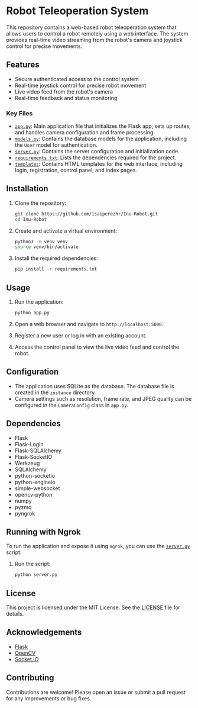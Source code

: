 # Robot Teleoperation System

This repository contains a web-based robot teleoperation system that allows users to control a robot remotely using a web interface. The system provides real-time video streaming from the robot's camera and joystick control for precise movements.

## Features

- Secure authenticated access to the control system
- Real-time joystick control for precise robot movement
- Live video feed from the robot's camera
- Real-time feedback and status monitoring

### Key Files

- [`app.py`](app.py): Main application file that initializes the Flask app, sets up routes, and handles camera configuration and frame processing.
- [`models.py`](models.py): Contains the database models for the application, including the `User` model for authentication.
- [`server.py`](server.py): Contains the server configuration and initialization code.
- [`requirements.txt`](requirements.txt): Lists the dependencies required for the project.
- [`templates`](templates): Contains HTML templates for the web interface, including login, registration, control panel, and index pages.

## Installation

1. Clone the repository:
    ```sh
    git clone https://github.com/isaiperezhr/Inu-Robot.git
    cd Inu-Robot
    ```

2. Create and activate a virtual environment:
    ```sh
    python3 -m venv venv
    source venv/bin/activate
    ```

3. Install the required dependencies:
    ```sh
    pip install -r requirements.txt
    ```

## Usage

1. Run the application:
    ```sh
    python app.py
    ```

2. Open a web browser and navigate to `http://localhost:5000`.

3. Register a new user or log in with an existing account.

4. Access the control panel to view the live video feed and control the robot.

## Configuration

- The application uses SQLite as the database. The database file is created in the `instance` directory.
- Camera settings such as resolution, frame rate, and JPEG quality can be configured in the `CameraConfig` class in `app.py`.

## Dependencies

- Flask
- Flask-Login
- Flask-SQLAlchemy
- Flask-SocketIO
- Werkzeug
- SQLAlchemy
- python-socketio
- python-engineio
- simple-websocket
- opencv-python
- numpy
- pyzmq
- pyngrok

## Running with Ngrok

To run the application and expose it using `ngrok`, you can use the [`server.py`](server.py) script:

1. Run the script:
    ```sh
    python server.py
    ```

## License

This project is licensed under the MIT License. See the [LICENSE](LICENSE) file for details.

## Acknowledgements

- [Flask](https://flask.palletsprojects.com/)
- [OpenCV](https://opencv.org/)
- [Socket.IO](https://socket.io/)

## Contributing

Contributions are welcome! Please open an issue or submit a pull request for any improvements or bug fixes.